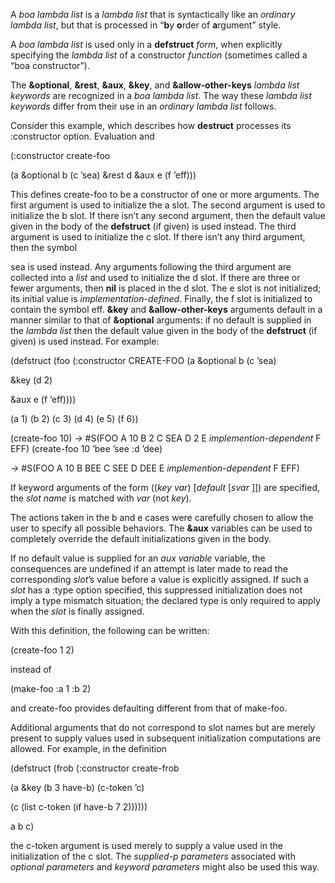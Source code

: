  

A *boa lambda list* is a *lambda list* that is syntactically like an *ordinary lambda list*, but that is processed in “**b**y **o**rder of **a**rgument” style. 

A *boa lambda list* is used only in a **defstruct** *form*, when explicitly specifying the *lambda list* of a constructor *function* (sometimes called a “boa constructor”). 

The **&optional**, **&rest**, **&aux**, **&key**, and **&allow-other-keys** *lambda list keywords* are recognized in a *boa lambda list*. The way these *lambda list keywords* differ from their use in an *ordinary lambda list* follows. 

Consider this example, which describes how **destruct** processes its :constructor option. Evaluation and 





(:constructor create-foo 

(a &optional b (c ’sea) &rest d &aux e (f ’eff))) 

This defines create-foo to be a constructor of one or more arguments. The first argument is used to initialize the a slot. The second argument is used to initialize the b slot. If there isn’t any second argument, then the default value given in the body of the **defstruct** (if given) is used instead. The third argument is used to initialize the c slot. If there isn’t any third argument, then the symbol 

sea is used instead. Any arguments following the third argument are collected into a *list* and used to initialize the d slot. If there are three or fewer arguments, then **nil** is placed in the d slot. The e slot is not initialized; its initial value is *implementation-defined*. Finally, the f slot is initialized to contain the symbol eff. **&key** and **&allow-other-keys** arguments default in a manner similar to that of **&optional** arguments: if no default is supplied in the *lambda list* then the default value given in the body of the **defstruct** (if given) is used instead. For example: 

(defstruct (foo (:constructor CREATE-FOO (a &optional b (c ’sea) 

&key (d 2) 

&aux e (f ’eff)))) 

(a 1) (b 2) (c 3) (d 4) (e 5) (f 6)) 

(create-foo 10) *→* #S(FOO A 10 B 2 C SEA D 2 E *implemention-dependent* F EFF) (create-foo 10 ’bee ’see :d ’dee) 

*→* #S(FOO A 10 B BEE C SEE D DEE E *implemention-dependent* F EFF) 

If keyword arguments of the form ((*key var*) [*default* [*svar* ]]) are specified, the *slot name* is matched with *var* (not *key*). 

The actions taken in the b and e cases were carefully chosen to allow the user to specify all possible behaviors. The **&aux** variables can be used to completely override the default initializations given in the body. 

If no default value is supplied for an *aux variable* variable, the consequences are undefined if an attempt is later made to read the corresponding *slot*’s value before a value is explicitly assigned. If such a *slot* has a :type option specified, this suppressed initialization does not imply a type mismatch situation; the declared type is only required to apply when the *slot* is finally assigned. 

With this definition, the following can be written: 

(create-foo 1 2) 

instead of 

(make-foo :a 1 :b 2) 

and create-foo provides defaulting different from that of make-foo. 

Additional arguments that do not correspond to slot names but are merely present to supply values used in subsequent initialization computations are allowed. For example, in the definition 

(defstruct (frob (:constructor create-frob  



(a &key (b 3 have-b) (c-token ’c) 

(c (list c-token (if have-b 7 2)))))) 

a b c) 

the c-token argument is used merely to supply a value used in the initialization of the c slot. The *supplied-p parameters* associated with *optional parameters* and *keyword parameters* might also be used this way. 

